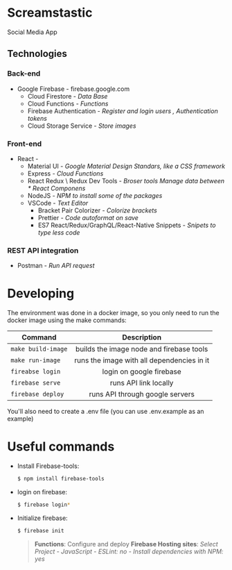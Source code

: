# Screamstastic

Social Media App

## Technologies

### Back-end

* Google Firebase -  firebase.google.com
    * Cloud Firestore - *Data Base*
    * Cloud Functions - *Functions*
    * Firebase Authentication - *Register and login users , Authentication tokens*
    * Cloud Storage Service - *Store images*

### Front-end

* React -
    * Material UI - *Google Material Design Standars, like a CSS framework*
    * Express - *Cloud Functions*
    * React Redux \ Redux Dev Tools - *Broser tools* *Manage data between * React Componens*
    * NodeJS - *NPM to install some of the packages*
    * VSCode - *Text Editor*
        * Bracket Pair Colorizer - *Colorize brackets*
        * Prettier - *Code autoformat on save*
        * ES7 React/Redux/GraphQL/React-Native Snippets - *Snipets to type less code*

### REST API integration

* Postman - *Run API request*

# Developing

The environment was done in a docker image, so you only need to run the docker image using the make commands:

| Command               | Description   |
| -------------         |:-------------:| 
| `make build-image`    | builds the image node and firebase tools | 
| `make run-image`      | runs the image with all dependencies in it  |
| `fireabse login`      | login on google firebase |
| `firebase serve`      | runs API link locally  |
| `firebase deploy`     | runs API through google servers |
You'll also need to create a .env file (you can use .env.example as an example)

# Useful commands

* Install Firebase-tools: 
    ```bash
    $ npm install firebase-tools
    ```

* login on firebase:
    ```bash
    $ firebase login*
    ```

* Initialize firebase:
    ```bash
    $ firebase init
    ```
    > **Functions**: Configure and deploy
      **Firebase Hosting sites**: *Select Project* - *JavaScript* - *ESLint: no* - *Install dependencies with NPM: yes*
